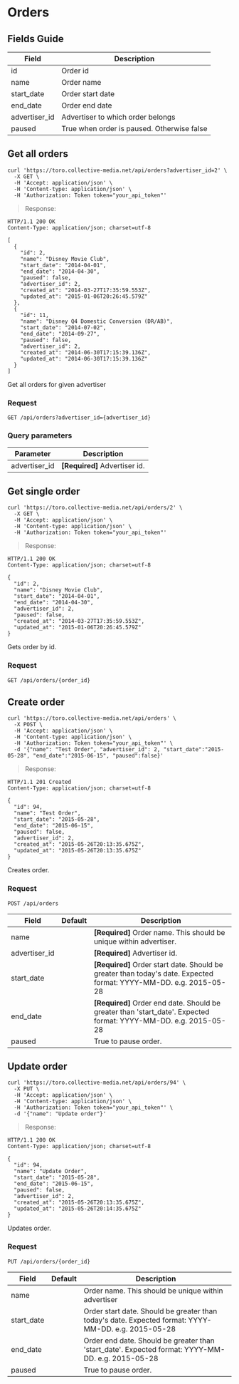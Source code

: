 # Orders

## Fields Guide
Field | Description
--------- | -----------
id | Order id
name | Order name
start_date | Order start date
end_date | Order end date
advertiser_id | Advertiser to which order belongs
paused | True when order is paused. Otherwise false

## Get all orders

```shell
curl 'https://toro.collective-media.net/api/orders?advertiser_id=2' \
  -X GET \
  -H 'Accept: application/json' \
  -H 'Content-type: application/json' \
  -H 'Authorization: Token token="your_api_token"'
```

> Response:

```http
HTTP/1.1 200 OK
Content-Type: application/json; charset=utf-8

[
  {
    "id": 2,
    "name": "Disney Movie Club",
    "start_date": "2014-04-01",
    "end_date": "2014-04-30",
    "paused": false,
    "advertiser_id": 2,
    "created_at": "2014-03-27T17:35:59.553Z",
    "updated_at": "2015-01-06T20:26:45.579Z"
  },
  {
    "id": 11,
    "name": "Disney Q4 Domestic Conversion (DR/AB)",
    "start_date": "2014-07-02",
    "end_date": "2014-09-27",
    "paused": false,
    "advertiser_id": 2,
    "created_at": "2014-06-30T17:15:39.136Z",
    "updated_at": "2014-06-30T17:15:39.136Z"
  }
]
```

Get all orders for given advertiser

### Request

`GET /api/orders?advertiser_id={advertiser_id}`

### Query parameters

Parameter | Description
--------- | -----------
advertiser_id | **[Required]** Advertiser id.


## Get single order

```shell
curl 'https://toro.collective-media.net/api/orders/2' \
  -X GET \
  -H 'Accept: application/json' \
  -H 'Content-type: application/json' \
  -H 'Authorization: Token token="your_api_token"'
```

> Response:

```http
HTTP/1.1 200 OK
Content-Type: application/json; charset=utf-8

{
  "id": 2,
  "name": "Disney Movie Club",
  "start_date": "2014-04-01",
  "end_date": "2014-04-30",
  "advertiser_id": 2,
  "paused": false,
  "created_at": "2014-03-27T17:35:59.553Z",
  "updated_at": "2015-01-06T20:26:45.579Z"
}
```

Gets order by id.

### Request

`GET /api/orders/{order_id}`

## Create order

```shell
curl 'https://toro.collective-media.net/api/orders' \
  -X POST \
  -H 'Accept: application/json' \
  -H 'Content-type: application/json' \
  -H 'Authorization: Token token="your_api_token"' \
  -d '{"name": "Test Order", "advertiser_id": 2, "start_date":"2015-05-28", "end_date":"2015-06-15", "paused":false}'
```

> Response:

```http
HTTP/1.1 201 Created
Content-Type: application/json; charset=utf-8

{
  "id": 94,
  "name": "Test Order",
  "start_date": "2015-05-28",
  "end_date": "2015-06-15",
  "paused": false,
  "advertiser_id": 2,
  "created_at": "2015-05-26T20:13:35.675Z",
  "updated_at": "2015-05-26T20:13:35.675Z"
}
```

Creates order.

### Request

`POST /api/orders`

Field | Default | Description
--------- | ------- | -----------
name |  | **[Required]** Order name. This should be unique within advertiser.
advertiser_id | | **[Required]** Advertiser id.
start_date | | **[Required]** Order start date. Should be greater than today's date. Expected format: YYYY-MM-DD. e.g. 2015-05-28
end_date | | **[Required]** Order end date. Should be greater than 'start_date'. Expected format: YYYY-MM-DD. e.g. 2015-05-28
paused | | True to pause order.

## Update order

```shell
curl 'https://toro.collective-media.net/api/orders/94' \
  -X PUT \
  -H 'Accept: application/json' \
  -H 'Content-type: application/json' \
  -H 'Authorization: Token token="your_api_token"' \
  -d '{"name": "Update order"}'
```

> Response:

```http
HTTP/1.1 200 OK
Content-Type: application/json; charset=utf-8

{
  "id": 94,
  "name": "Update Order",
  "start_date": "2015-05-28",
  "end_date": "2015-06-15",
  "paused": false,
  "advertiser_id": 2,
  "created_at": "2015-05-26T20:13:35.675Z",
  "updated_at": "2015-05-26T20:14:35.675Z"
}
```

Updates order.

### Request

`PUT /api/orders/{order_id}`

Field | Default | Description
--------- | ------- | -----------
name |  | Order name. This should be unique within advertiser
start_date | | Order start date. Should be greater than today's date. Expected format: YYYY-MM-DD. e.g. 2015-05-28
end_date | | Order end date. Should be greater than 'start_date'. Expected format: YYYY-MM-DD. e.g. 2015-05-28
paused | | True to pause order.
